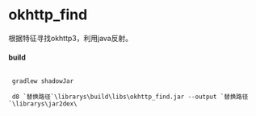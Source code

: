 # okhttp_find
根据特征寻找okhttp3，利用java反射。

#### build
```

 gradlew shadowJar
 
 d8 `替换路径`\librarys\build\libs\okhttp_find.jar --output `替换路径`\librarys\jar2dex\
```

